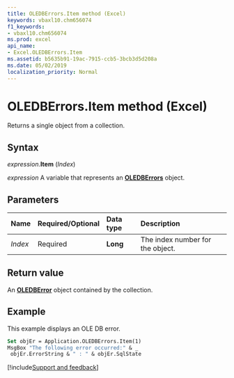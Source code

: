 ```yaml
---
title: OLEDBErrors.Item method (Excel)
keywords: vbaxl10.chm656074
f1_keywords:
- vbaxl10.chm656074
ms.prod: excel
api_name:
- Excel.OLEDBErrors.Item
ms.assetid: b5635b91-19ac-7915-ccb5-3bcb3d5d208a
ms.date: 05/02/2019
localization_priority: Normal
---
```



# OLEDBErrors.Item method (Excel)

Returns a single object from a collection.


## Syntax

_expression_.**Item** (_Index_)

_expression_ A variable that represents an **[OLEDBErrors](Excel.OLEDBErrors.md)** object.


## Parameters

|Name|Required/Optional|Data type|Description|
|:-----|:-----|:-----|:-----|
| _Index_|Required| **Long**|The index number for the object.|

## Return value

An **[OLEDBError](Excel.OLEDBError.md)** object contained by the collection.


## Example

This example displays an OLE DB error.

```vb
Set objEr = Application.OLEDBErrors.Item(1) 
MsgBox "The following error occurred:" & _ 
 objEr.ErrorString & " : " & objEr.SqlState
```




[!include[Support and feedback](~/includes/feedback-boilerplate.md)]